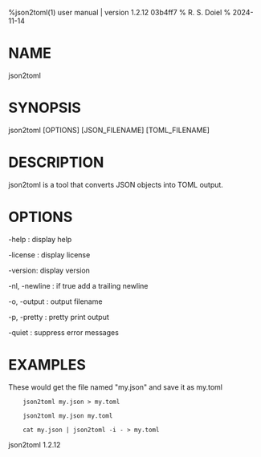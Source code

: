 %json2toml(1) user manual | version 1.2.12 03b4ff7
% R. S. Doiel
% 2024-11-14

# NAME

json2toml 

# SYNOPSIS

json2toml [OPTIONS] [JSON_FILENAME] [TOML_FILENAME]

# DESCRIPTION

json2toml is a tool that converts JSON objects into TOML output.

# OPTIONS

-help
: display help

-license
: display license

-version:
display version

-nl, -newline
: if true add a trailing newline

-o, -output
: output filename

-p, -pretty
: pretty print output

-quiet
: suppress error messages


# EXAMPLES

These would get the file named "my.json" and save it as my.toml

~~~
    json2toml my.json > my.toml

	json2toml my.json my.toml

	cat my.json | json2toml -i - > my.toml
~~~

json2toml 1.2.12


